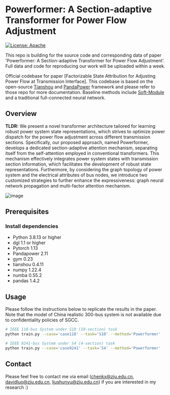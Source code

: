 # Powerformer: A Section-adaptive Transformer for Power Flow Adjustment

[![License: Apache](https://img.shields.io/badge/License-Apache-blue.svg)](LICENSE)

This repo is building for the source code and corresponding data of paper 'Powerformer: A Section-adaptive Transformer for Power Flow Adjustment'. Full data and code for reproducing our work will be uploaded within a week.

Official codebase for paper [Factorizable State Attribution for Adjusting Power Flow at Transmission Interface]. This codebase is based on the open-source [Tianshou](https://github.com/thu-ml/tianshou) and [PandaPower](https://github.com/e2nIEE/pandapower) framework and please refer to those repo for more documentation. Baseline methods include [Soft-Module](https://github.com/RchalYang/Soft-Module) and a traditional full-connected neural network.

## Overview

**TLDR:**
We present a novel transformer architecture tailored for learning robust power system state representations, which strives to optimize power dispatch for the power flow adjustment across different transmission sections. Specifically, our proposed approach, named Powerformer, develops a dedicated section-adaptive attention mechanism, separating itself from the self-attention employed in conventional transformers. This mechanism effectively integrates power system states with transmission section information, which facilitates the development of robust state representations. Furthermore, by considering the graph topology of power system and the electrical attributes of bus nodes, we introduce two customized strategies to further enhance the expressiveness: graph neural network propagation and multi-factor attention mechanism.

![image]()

## Prerequisites

### Install dependencies
* Python 3.8.13 or higher
* dgl 1.1 or higher
* Pytorch 1.13
* Pandapower 2.11
* gym 0.23
* tianshou 0.4.11
* numpy 1.22.4
* numba 0.55.2
* pandas 1.4.2

## Usage

Please follow the instructions below to replicate the results in the paper. Note that the model of China realistic 300-bus system is not available due to confidentiality policies of SGCC.

```bash
# IEEE 118-bus System under S10 (10-section) task
python train.py --case='case118' --task='S10' --method='Powerformer'
```

```bash
# IEEE 9241-bus System under S4 (4-section) task
python train.py --case='case9241' --task='S4' --method='Powerformer' 
```

## Contact

Please feel free to contact me via email (<chenkx@zju.edu.cn>, <davidluo@zju.edu.cn>, <liushunyu@zju.edu.cn>) if you are interested in my research :)
